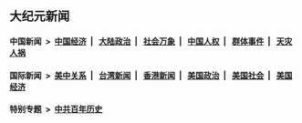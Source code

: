 ## 大纪元新闻

#### 中国新闻 &nbsp;>&nbsp; [中国经济](indexes/ncid283/README.md?02082045) &nbsp;| &nbsp; [大陆政治](indexes/ncid277/README.md?02082045) &nbsp;| &nbsp; [社会万象](indexes/ncid282/README.md?02082045) &nbsp;| &nbsp; [中国人权](indexes/ncid278/README.md?02082045) &nbsp;| &nbsp; [群体事件](indexes/ncid279/README.md?02082045) &nbsp;| &nbsp; [天灾人祸](indexes/ncid280/README.md?02082045)

#### 国际新闻 &nbsp;>&nbsp; [美中关系](indexes/nf1412576/README.md?02082045) &nbsp;| &nbsp; [台湾新闻](indexes/ncid1349361/README.md?02082045) &nbsp;| &nbsp; [香港新闻](indexes/ncid1349362/README.md?02082045) &nbsp;| &nbsp; [美国政治](indexes/ncid1078159/README.md?02082045) &nbsp;| &nbsp; [美国社会](indexes/ncid1078160/README.md?02082045) &nbsp;| &nbsp; [美国经济](indexes/ncid1078158/README.md?02082045)

#### 特别专题 &nbsp;>&nbsp; [中共百年历史](https://github.com/epoch-news/epoch-special/blob/master/README.md?02082045)  
